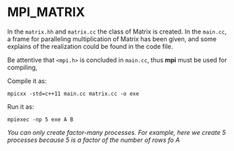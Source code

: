# MPI_MATRIX #

In the `matrix.hh` and `matrix.cc` the class of Matrix is created. In the `main.cc`,
a frame for paralleling multiplication of Matrix has been given, and some explains
of the realization could be found in the code file.

Be attentive that `<mpi.h>` is concluded in `main.cc`, thus **mpi** must be used for compiling,

Compile it as:

`mpicxx -std=c++11 main.cc matrix.cc -o exe`

Run it as:

`mpiexec -np 5 exe A B`

*You can only create factor-many processes. For example, here we create 5 processes*
*because 5 is a factor of the number of rows fo A*

